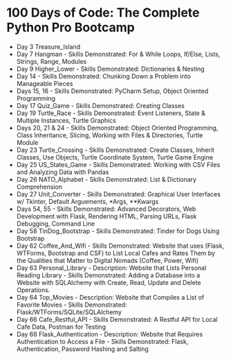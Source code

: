 # 100 Days of Code: The Complete Python Pro Bootcamp


- Day 3 Treasure_Island
- Day 7 Hangman - Skills Demonstrated: For & While Loops, If/Else, Lists, Strings, Range, Modules
- Day 9 Higher_Lower - Skills Demonstrated: Dictionaries & Nesting
- Day 14 - Skills Demonstrated: Chunking Down a Problem into Manageable Pieces
- Days 15, 16 - Skills Demonstrated: PyCharm Setup, Object Oriented Programming
- Day 17 Quiz_Game - Skills Demonstrated: Creating Classes
- Day 19 Turtle_Race - Skills Demonstrated: Event Listeners, State & Multiple Instances, Turtle Graphics
- Days 20, 21 & 24 - Skills Demonstrated: Object Oriented Programming, Class Inheritance, Slicing, Working with Files & Directories, Turtle Module
- Day 23 Turtle_Crossing - Skills Demonstrated: Create Classes, Inherit Classes, Use Objects, Turtle Coordinate System, Turtle Game Engine
- Day 25 US_States_Game - Skills Demonstrated: Working with CSV Files and Analyzing Data with Pandas
- Day 26 NATO_Alphabet - Skills Demonstrated: List & Dictionary Comprehension
- Day 27 Unit_Converter - Skills Demonstrated: Graphical User Interfaces w/ Tkinter, Default Arguements, *Args, **Kwargs
- Days 54, 55 - Skills Demonstrated: Advanced Decorators, Web Development with Flask, Rendering HTML, Parsing URLs, Flask Debugging, Command Line
- Day 58 TinDog_Bootstrap - Skills Demonstrated: Tinder for Dogs Using Bootstrap
- Day 62 Coffee_And_Wifi - Skills Demonstrated: Website that uses (Flask, WTForms, Bootstrap and CSF) to List Local Cafes and Rates Them by the Qualities that Matter to Digital Nomads (Coffee, Power, Wifi)
- Day 63 Personal_Library - Description: Website that Lists Personal Reading Library - Skills Demonstrated: Adding a Database into a Website with SQLAlchemy with Create, Read, Update and Delete Operations.
- Day 64 Top_Movies - Description: Website that Compiles a List of Favorite Movies - Skills Demonstrated: Flask/WTForms/SQLite/SQLAlchemy
- Day 66 Cafe_Restful_API - Skills Demonstrated: A Restful API for Local Cafe Data, Postman for Testing
- Day 68 Flask_Authentication - Description: Website that Requires Authentication to Access a File - Skills Demonstrated: Flask, Authentication, Password Hashing and Salting
